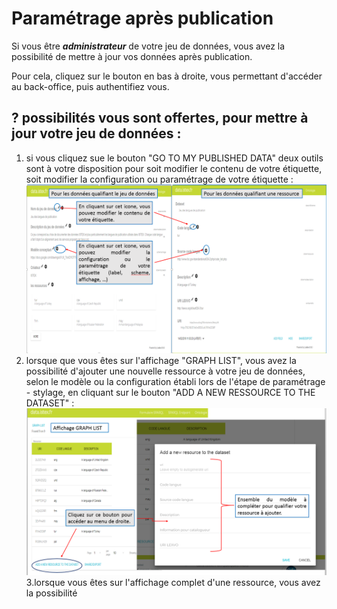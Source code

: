 # Paramétrage après publication

Si vous être _**administrateur**_ de votre jeu de données, vous avez la possibilité de mettre à jour vos données après publication.

Pour cela, cliquez sur le bouton en bas à droite, vous permettant d'accéder au back-office, puis authentifiez vous.

## ?  possibilités vous sont offertes, pour mettre à jour votre jeu de données :

1. si vous cliquez sue le bouton "GO TO MY PUBLISHED DATA" deux outils sont à votre disposition pour soit modifier le contenu de votre étiquette, soit modifier la configuration ou paramétrage de votre étiquette :![](/assets/editionpagedatasetpageressource.png)
2. lorsque que vous êtes sur l'affichage "GRAPH LIST", vous avez la possibilité d'ajouter une nouvelle ressource à votre jeu de données, selon le modèle ou la configuration établi lors de l'étape de paramétrage - stylage, en cliquant sur le bouton "ADD A NEW RESSOURCE TO THE DATASET" :![](/assets/editionaffichagegraphlist.png)3.lorsque vous êtes sur l'affichage complet d'une ressource, vous avez la possibilité





